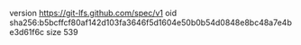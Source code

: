 version https://git-lfs.github.com/spec/v1
oid sha256:b5bcffcf80af142d103fa3646f5d1604e50b0b54d0848e8bc48a7e4be3d61f6c
size 539
